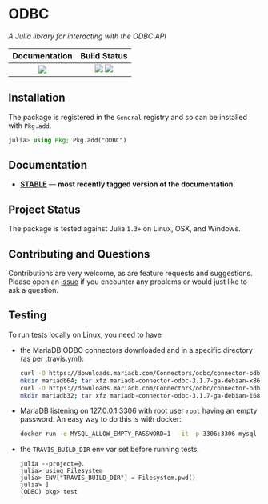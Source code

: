 
# ODBC

*A Julia library for interacting with the ODBC API*

| **Documentation**                       | **Build Status**                                                                                |
|:---------------------------------------:|:-----------------------------------------------------------------------------------------------:|
| [![][docs-stable-img]][docs-stable-url] | [![][travis-img]][travis-url]  [![][codecov-img]][codecov-url] |


## Installation

The package is registered in the `General` registry and so can be installed with `Pkg.add`.

```julia
julia> using Pkg; Pkg.add("ODBC")
```

## Documentation

- [**STABLE**][docs-stable-url] &mdash; **most recently tagged version of the documentation.**

## Project Status

The package is tested against Julia `1.3+` on Linux, OSX, and Windows.

## Contributing and Questions

Contributions are very welcome, as are feature requests and suggestions. Please open an
[issue][issues-url] if you encounter any problems or would just like to ask a question.



[docs-latest-img]: https://img.shields.io/badge/docs-latest-blue.svg
[docs-latest-url]: http://juliadatabases.github.io/ODBC.jl/latest

[docs-stable-img]: https://img.shields.io/badge/docs-stable-blue.svg
[docs-stable-url]: http://juliadatabases.github.io/ODBC.jl/stable

[travis-img]: https://travis-ci.org/JuliaDatabases/ODBC.jl.svg?branch=master
[travis-url]: https://travis-ci.org/JuliaDatabases/ODBC.jl

[appveyor-img]: https://ci.appveyor.com/api/projects/status/h227adt6ovd1u3sx/branch/master?svg=true
[appveyor-url]: https://ci.appveyor.com/project/JuliaDatabases/documenter-jl/branch/master

[codecov-img]: https://codecov.io/gh/JuliaDatabases/ODBC.jl/branch/master/graph/badge.svg
[codecov-url]: https://codecov.io/gh/JuliaDatabases/ODBC.jl

[issues-url]: https://github.com/JuliaDatabases/ODBC.jl/issues

## Testing

To run tests locally on Linux, you need to have
  - the MariaDB ODBC connectors downloaded and in a specific directory (as per .travis.yml):
    ```sh
    curl -O https://downloads.mariadb.com/Connectors/odbc/connector-odbc-3.1.7/mariadb-connector-odbc-3.1.7-ga-debian-x86_64.tar.gz
    mkdir mariadb64; tar xfz mariadb-connector-odbc-3.1.7-ga-debian-x86_64.tar.gz -C mariadb64
    curl -O https://downloads.mariadb.com/Connectors/odbc/connector-odbc-3.1.7/mariadb-connector-odbc-3.1.7-ga-debian-i686.tar.gz
    mkdir mariadb32; tar xfz mariadb-connector-odbc-3.1.7-ga-debian-i686.tar.gz -C mariadb32MySQL
    ```
  - MariaDB listening on 127.0.0.1:3306 with root user `root` having an empty password. An easy way to do this is with docker:
    ```sh
    docker run -e MYSQL_ALLOW_EMPTY_PASSWORD=1  -it -p 3306:3306 mysql
    ```

  - the `TRAVIS_BUILD_DIR` env var set before running tests.
    ```
    julia --project=@.
    julia> using Filesystem
    julia> ENV["TRAVIS_BUILD_DIR"] = Filesystem.pwd()
    julia> ]
    (ODBC) pkg> test
    ```

